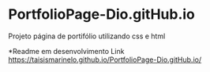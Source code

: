 # PortfolioPage-Dio.gitHub.io
Projeto página de portifólio utilizando css e html

*Readme em desenvolvimento
Link https://taisismarinelo.github.io/PortfolioPage-Dio.gitHub.io/
